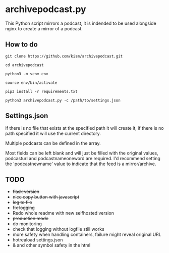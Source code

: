 # archivepodcast.py

This Python script mirrors a podcast, it is indended to be used alongside nginx to create a mirror of a podcast.

## How to do

`git clone https://github.com/kism/archivepodcast.git`

`cd archivepodcast`

`python3 -m venv env`

`source env/bin/activate`

`pip3 install -r requirements.txt`

`python3 archivepodcast.py -c /path/to/settings.json`

## Settings.json

If there is no file that exists at the specified path it will create it, if there is no path specified it will use the current directory.

Multiple podcasts can be defined in the array.

Most fields can be left blank and will just be filled with the original values, podcasturl and podcastnameoneword are required. I'd recommend setting the 'podcastnewname' value to indicate that the feed is a mirror/archive.

## TODO

* ~~flask version~~
* ~~nice copy button with javascript~~
* ~~log to file~~
* ~~fix logging~~
* Redo whole readme with new selfhosted version
* ~~production mode~~
* ~~do monitoring~~
* check that logging without logfile still works
* more safety when handling containers, failure might reveal original URL
* hotreaload settings.json
* & and other symbol safety in the html
